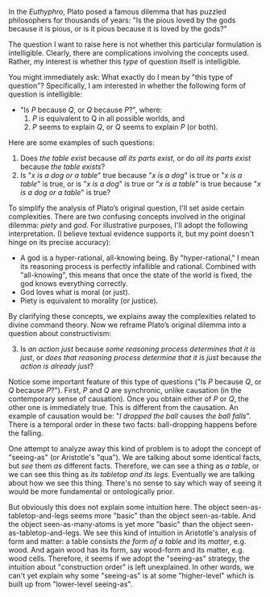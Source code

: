 
In the *Euthyphro*, Plato posed a famous dilemma that has puzzled philosophers for thousands of years: "Is the pious loved by the gods because it is pious, or is it pious because it is loved by the gods?"

The question I want to raise here is not whether this particular formulation is intelligible. Clearly, there are complications involving the concepts used. Rather, my interest is whether this *type* of question itself is intelligible.

You might immediately ask: What exactly do I mean by "this type of question"? Specifically, I am interested in whether the following form of question is intelligible:

- "Is $P$ because $Q$, or $Q$ because $P$?", where:
    1. $P$ is equivalent to Q in all possible worlds, and
    2. $P$ seems to explain $Q$, or $Q$ seems to explain $P$ (or both).

Here are some examples of such questions:

1. Does *the table exist* because *all its parts exist*, or do *all its parts exist* because *the table exists*?
2. Is "*x is a dog or a table*" true because "*x is a dog*" is true or "*x is a table*" is true, or is "*x is a dog*" is true or "*x is a table*" is true because "*x is a dog or a table*" is true?

To simplify the analysis of Plato’s original question, I'll set aside certain complexities. There are two confusing concepts involved in the original dilemma: *piety* and *god*. For illustrative purposes, I'll adopt the following interpretation. (I believe textual evidence supports it, but my point doesn't hinge on its precise accuracy):

- A god is a hyper-rational, all-knowing being. By "hyper-rational," I mean its reasoning process is perfectly infallible and rational. Combined with "all-knowing", this means that once the state of the world is fixed, the god knows everything correctly.
- God loves what is moral (or just).
- Piety is equivalent to morality (or justice).

By clarifying these concepts, we explains away the complexities related to divine command theory. Now we reframe Plato’s original dilemma into a question about constructivism:

3. Is *an action just* because *some reasoning process determines that it is just*, or *does that reasoning process determine that it is just* because *the action is already just*?

Notice some important feature of this type of questions ("Is $P$ because $Q$, or $Q$ because $P$?"). First, $P$ and $Q$ are synchronic, unlike causation (in the contemporary sense of causation). Once you obtain either of $P$ or $Q$, the other one is immediately true. This is different from the causation. An example of causation would be: "*I dropped the ball* causes *the ball falls*". There is a temporal order in these two facts: ball-dropping happens before the falling.

One attempt to analyze away this kind of problem is to adopt the concept of "seeing-as" (or Aristotle's "qua"). We are talking about some identical facts, but *see* them *as* different facts. Therefore, we can see a thing as *a table*, or we can see this thing as *its tabletop and its legs*. Eventually we are talking about how we see this thing. There's no sense to say which way of seeing it would be more fundamental or ontologically prior.

But obviously this does not explain some intuition here. The object seen-as-tabletop-and-legs seems more "basic" than the object seen-as-table. And the object seen-as-many-atoms is yet more "basic" than the object seen-as-tabletop-and-legs. We see this kind of intuition in Aristotle's analysis of form and matter: a table consists *the form of a table* and its *matter*, e.g. wood. And again wood has its form, say wood-form and its matter, e.g. wood cells. Therefore, it seems if we adopt the "seeing-as" strategy, the intuition about "construction order" is left unexplained. In other words, we can't yet explain why some "seeing-as" is at some "higher-level" which is built up from "lower-level seeing-as".





